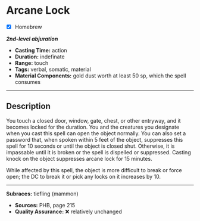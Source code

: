 # Arcane Lock
- [x] Homebrew

***2nd-level abjuration***
- **Casting Time:** action
- **Duration:** indefinate
- **Range:** touch
- **Tags:** verbal, somatic, material
- **Material Components:** gold dust worth at least 50 sp, which the spell consumes

---

## Description
You touch a closed door, window, gate, chest, or other entryway, and it becomes locked for the duration.
You and the creatures you designate when you cast this spell can open the object normally.
You can also set a password that, when spoken within 5 feet of the object, suppresses this spell for 10 seconds or until the object is closed shut.
Otherwise, it is impassable until it is broken or the spell is dispelled or suppressed.
Casting knock on the object suppresses arcane lock for 15 minutes.

While affected by this spell, the object is more difficult to break or force open; the DC to break it or pick any locks on it increases by 10.

---

**Subraces:** tiefling (mammon)
- **Sources:** PHB, page 215
- **Quality Assurance:** :x: relatively unchanged
